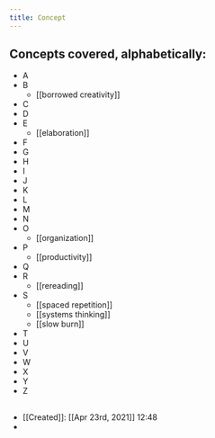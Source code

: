 ```yaml
---
title: Concept
---
```


## Concepts covered, alphabetically:
- A
- B
	- [[borrowed creativity]]
- C
- D
- E
	- [[elaboration]]
- F
- G
- H
- I
- J
- K
- L
- M
- N
- O
	- [[organization]]
- P
	- [[productivity]]
- Q
- R
	- [[rereading]]
- S
	- [[spaced repetition]]
	- [[systems thinking]]
	- [[slow burn]]
- T
- U
- V
- W
- X
- Y
- Z
##
- [[Created]]: [[Apr 23rd, 2021]] 12:48
-